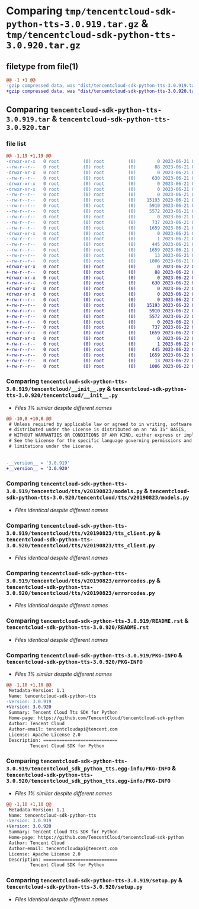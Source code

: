 # Comparing `tmp/tencentcloud-sdk-python-tts-3.0.919.tar.gz` & `tmp/tencentcloud-sdk-python-tts-3.0.920.tar.gz`

## filetype from file(1)

```diff
@@ -1 +1 @@
-gzip compressed data, was "dist/tencentcloud-sdk-python-tts-3.0.919.tar", last modified: Wed Jun 21 00:40:11 2023, max compression
+gzip compressed data, was "dist/tencentcloud-sdk-python-tts-3.0.920.tar", last modified: Thu Jun 22 00:38:56 2023, max compression
```

## Comparing `tencentcloud-sdk-python-tts-3.0.919.tar` & `tencentcloud-sdk-python-tts-3.0.920.tar`

### file list

```diff
@@ -1,19 +1,19 @@
-drwxr-xr-x   0 root         (0) root         (0)        0 2023-06-21 00:40:11.000000 tencentcloud-sdk-python-tts-3.0.919/
--rw-r--r--   0 root         (0) root         (0)       88 2023-06-21 00:40:11.000000 tencentcloud-sdk-python-tts-3.0.919/setup.cfg
-drwxr-xr-x   0 root         (0) root         (0)        0 2023-06-21 00:40:11.000000 tencentcloud-sdk-python-tts-3.0.919/tencentcloud/
--rw-r--r--   0 root         (0) root         (0)      630 2023-06-21 00:40:11.000000 tencentcloud-sdk-python-tts-3.0.919/tencentcloud/__init__.py
-drwxr-xr-x   0 root         (0) root         (0)        0 2023-06-21 00:40:11.000000 tencentcloud-sdk-python-tts-3.0.919/tencentcloud/tts/
-drwxr-xr-x   0 root         (0) root         (0)        0 2023-06-21 00:40:11.000000 tencentcloud-sdk-python-tts-3.0.919/tencentcloud/tts/v20190823/
--rw-r--r--   0 root         (0) root         (0)        0 2023-06-21 00:40:11.000000 tencentcloud-sdk-python-tts-3.0.919/tencentcloud/tts/v20190823/__init__.py
--rw-r--r--   0 root         (0) root         (0)    15193 2023-06-21 00:40:11.000000 tencentcloud-sdk-python-tts-3.0.919/tencentcloud/tts/v20190823/models.py
--rw-r--r--   0 root         (0) root         (0)     5910 2023-06-21 00:40:11.000000 tencentcloud-sdk-python-tts-3.0.919/tencentcloud/tts/v20190823/tts_client.py
--rw-r--r--   0 root         (0) root         (0)     5572 2023-06-21 00:40:11.000000 tencentcloud-sdk-python-tts-3.0.919/tencentcloud/tts/v20190823/errorcodes.py
--rw-r--r--   0 root         (0) root         (0)        0 2023-06-21 00:40:11.000000 tencentcloud-sdk-python-tts-3.0.919/tencentcloud/tts/__init__.py
--rw-r--r--   0 root         (0) root         (0)      737 2023-06-21 00:40:11.000000 tencentcloud-sdk-python-tts-3.0.919/README.rst
--rw-r--r--   0 root         (0) root         (0)     1659 2023-06-21 00:40:11.000000 tencentcloud-sdk-python-tts-3.0.919/PKG-INFO
-drwxr-xr-x   0 root         (0) root         (0)        0 2023-06-21 00:40:11.000000 tencentcloud-sdk-python-tts-3.0.919/tencentcloud_sdk_python_tts.egg-info/
--rw-r--r--   0 root         (0) root         (0)        1 2023-06-21 00:40:11.000000 tencentcloud-sdk-python-tts-3.0.919/tencentcloud_sdk_python_tts.egg-info/dependency_links.txt
--rw-r--r--   0 root         (0) root         (0)      445 2023-06-21 00:40:11.000000 tencentcloud-sdk-python-tts-3.0.919/tencentcloud_sdk_python_tts.egg-info/SOURCES.txt
--rw-r--r--   0 root         (0) root         (0)     1659 2023-06-21 00:40:11.000000 tencentcloud-sdk-python-tts-3.0.919/tencentcloud_sdk_python_tts.egg-info/PKG-INFO
--rw-r--r--   0 root         (0) root         (0)       13 2023-06-21 00:40:11.000000 tencentcloud-sdk-python-tts-3.0.919/tencentcloud_sdk_python_tts.egg-info/top_level.txt
--rw-r--r--   0 root         (0) root         (0)     1006 2023-06-21 00:40:11.000000 tencentcloud-sdk-python-tts-3.0.919/setup.py
+drwxr-xr-x   0 root         (0) root         (0)        0 2023-06-22 00:38:56.000000 tencentcloud-sdk-python-tts-3.0.920/
+-rw-r--r--   0 root         (0) root         (0)       88 2023-06-22 00:38:56.000000 tencentcloud-sdk-python-tts-3.0.920/setup.cfg
+drwxr-xr-x   0 root         (0) root         (0)        0 2023-06-22 00:38:56.000000 tencentcloud-sdk-python-tts-3.0.920/tencentcloud/
+-rw-r--r--   0 root         (0) root         (0)      630 2023-06-22 00:38:56.000000 tencentcloud-sdk-python-tts-3.0.920/tencentcloud/__init__.py
+drwxr-xr-x   0 root         (0) root         (0)        0 2023-06-22 00:38:56.000000 tencentcloud-sdk-python-tts-3.0.920/tencentcloud/tts/
+drwxr-xr-x   0 root         (0) root         (0)        0 2023-06-22 00:38:56.000000 tencentcloud-sdk-python-tts-3.0.920/tencentcloud/tts/v20190823/
+-rw-r--r--   0 root         (0) root         (0)        0 2023-06-22 00:38:56.000000 tencentcloud-sdk-python-tts-3.0.920/tencentcloud/tts/v20190823/__init__.py
+-rw-r--r--   0 root         (0) root         (0)    15193 2023-06-22 00:38:56.000000 tencentcloud-sdk-python-tts-3.0.920/tencentcloud/tts/v20190823/models.py
+-rw-r--r--   0 root         (0) root         (0)     5910 2023-06-22 00:38:56.000000 tencentcloud-sdk-python-tts-3.0.920/tencentcloud/tts/v20190823/tts_client.py
+-rw-r--r--   0 root         (0) root         (0)     5572 2023-06-22 00:38:56.000000 tencentcloud-sdk-python-tts-3.0.920/tencentcloud/tts/v20190823/errorcodes.py
+-rw-r--r--   0 root         (0) root         (0)        0 2023-06-22 00:38:56.000000 tencentcloud-sdk-python-tts-3.0.920/tencentcloud/tts/__init__.py
+-rw-r--r--   0 root         (0) root         (0)      737 2023-06-22 00:38:56.000000 tencentcloud-sdk-python-tts-3.0.920/README.rst
+-rw-r--r--   0 root         (0) root         (0)     1659 2023-06-22 00:38:56.000000 tencentcloud-sdk-python-tts-3.0.920/PKG-INFO
+drwxr-xr-x   0 root         (0) root         (0)        0 2023-06-22 00:38:56.000000 tencentcloud-sdk-python-tts-3.0.920/tencentcloud_sdk_python_tts.egg-info/
+-rw-r--r--   0 root         (0) root         (0)        1 2023-06-22 00:38:56.000000 tencentcloud-sdk-python-tts-3.0.920/tencentcloud_sdk_python_tts.egg-info/dependency_links.txt
+-rw-r--r--   0 root         (0) root         (0)      445 2023-06-22 00:38:56.000000 tencentcloud-sdk-python-tts-3.0.920/tencentcloud_sdk_python_tts.egg-info/SOURCES.txt
+-rw-r--r--   0 root         (0) root         (0)     1659 2023-06-22 00:38:56.000000 tencentcloud-sdk-python-tts-3.0.920/tencentcloud_sdk_python_tts.egg-info/PKG-INFO
+-rw-r--r--   0 root         (0) root         (0)       13 2023-06-22 00:38:56.000000 tencentcloud-sdk-python-tts-3.0.920/tencentcloud_sdk_python_tts.egg-info/top_level.txt
+-rw-r--r--   0 root         (0) root         (0)     1006 2023-06-22 00:38:56.000000 tencentcloud-sdk-python-tts-3.0.920/setup.py
```

### Comparing `tencentcloud-sdk-python-tts-3.0.919/tencentcloud/__init__.py` & `tencentcloud-sdk-python-tts-3.0.920/tencentcloud/__init__.py`

 * *Files 1% similar despite different names*

```diff
@@ -10,8 +10,8 @@
 # Unless required by applicable law or agreed to in writing, software
 # distributed under the License is distributed on an "AS IS" BASIS,
 # WITHOUT WARRANTIES OR CONDITIONS OF ANY KIND, either express or implied.
 # See the License for the specific language governing permissions and
 # limitations under the License.
 
 
-__version__ = '3.0.919'
+__version__ = '3.0.920'
```

### Comparing `tencentcloud-sdk-python-tts-3.0.919/tencentcloud/tts/v20190823/models.py` & `tencentcloud-sdk-python-tts-3.0.920/tencentcloud/tts/v20190823/models.py`

 * *Files identical despite different names*

### Comparing `tencentcloud-sdk-python-tts-3.0.919/tencentcloud/tts/v20190823/tts_client.py` & `tencentcloud-sdk-python-tts-3.0.920/tencentcloud/tts/v20190823/tts_client.py`

 * *Files identical despite different names*

### Comparing `tencentcloud-sdk-python-tts-3.0.919/tencentcloud/tts/v20190823/errorcodes.py` & `tencentcloud-sdk-python-tts-3.0.920/tencentcloud/tts/v20190823/errorcodes.py`

 * *Files identical despite different names*

### Comparing `tencentcloud-sdk-python-tts-3.0.919/README.rst` & `tencentcloud-sdk-python-tts-3.0.920/README.rst`

 * *Files identical despite different names*

### Comparing `tencentcloud-sdk-python-tts-3.0.919/PKG-INFO` & `tencentcloud-sdk-python-tts-3.0.920/PKG-INFO`

 * *Files 1% similar despite different names*

```diff
@@ -1,10 +1,10 @@
 Metadata-Version: 1.1
 Name: tencentcloud-sdk-python-tts
-Version: 3.0.919
+Version: 3.0.920
 Summary: Tencent Cloud Tts SDK for Python
 Home-page: https://github.com/TencentCloud/tencentcloud-sdk-python
 Author: Tencent Cloud
 Author-email: tencentcloudapi@tencent.com
 License: Apache License 2.0
 Description: ============================
         Tencent Cloud SDK for Python
```

### Comparing `tencentcloud-sdk-python-tts-3.0.919/tencentcloud_sdk_python_tts.egg-info/PKG-INFO` & `tencentcloud-sdk-python-tts-3.0.920/tencentcloud_sdk_python_tts.egg-info/PKG-INFO`

 * *Files 1% similar despite different names*

```diff
@@ -1,10 +1,10 @@
 Metadata-Version: 1.1
 Name: tencentcloud-sdk-python-tts
-Version: 3.0.919
+Version: 3.0.920
 Summary: Tencent Cloud Tts SDK for Python
 Home-page: https://github.com/TencentCloud/tencentcloud-sdk-python
 Author: Tencent Cloud
 Author-email: tencentcloudapi@tencent.com
 License: Apache License 2.0
 Description: ============================
         Tencent Cloud SDK for Python
```

### Comparing `tencentcloud-sdk-python-tts-3.0.919/setup.py` & `tencentcloud-sdk-python-tts-3.0.920/setup.py`

 * *Files identical despite different names*

